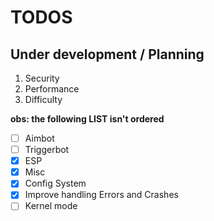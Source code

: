 # TODOS

## Under development / Planning


1. Security
2. Performance
3. Difficulty


**obs: the following LIST isn't ordered**
- [ ] Aimbot
- [ ] Triggerbot
- [x] ESP
- [x] Misc
- [x] Config System
- [x] Improve handling Errors and Crashes
- [ ] Kernel mode
